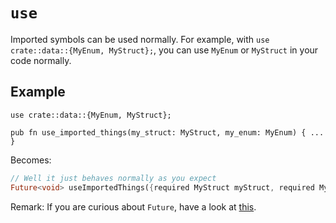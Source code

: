 # `use`

Imported symbols can be used normally. For example, with `use crate::data::{MyEnum, MyStruct};`, you can use `MyEnum` or `MyStruct` in your code normally.

## Example

```rust,noplayground
use crate::data::{MyEnum, MyStruct};

pub fn use_imported_things(my_struct: MyStruct, my_enum: MyEnum) { ... }
```

Becomes:

```Dart
// Well it just behaves normally as you expect
Future<void> useImportedThings({required MyStruct myStruct, required MyEnum myEnum});
```

Remark: If you are curious about `Future`, have a look at [this](async_dart.md).

